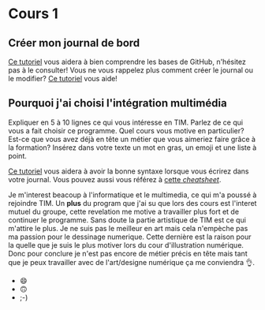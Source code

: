 # Cours 1
## Créer mon journal de bord
[Ce tutoriel](https://guides.github.com/activities/hello-world/) vous aidera à bien comprendre les bases de GitHub, n'hésitez pas à le consulter!
Vous ne vous rappelez plus comment créer le journal ou le modifier? [Ce tutoriel](https://youtu.be/lX3bpuLK_Sg) vous aide! 

## Pourquoi j'ai choisi l'intégration multimédia
Expliquer en 5 à 10 lignes ce qui vous intéresse en TIM. Parlez de ce qui vous a fait choisir ce programme. Quel cours vous motive en particulier? Est-ce que vous avez déjà en tête un métier que vous aimeriez faire grâce à la formation? Insérez dans votre texte un mot en gras, un emoji et une liste à point. 

[Ce tutoriel](https://guides.github.com/features/mastering-markdown/) vous aidera à avoir la bonne syntaxe lorsque vous écrirez dans votre journal. Vous pouvez aussi vous référez à [cette *cheatsheet*](https://github.com/tchapi/markdown-cheatsheet/blob/master/README.md). 

Je m'interest beacoup à l'informatique et le multimedia, ce qui m'a poussé à rejoindre TIM. Un **plus** du program que j'ai su que lors des cours est l'interet mutuel du groupe, cette revelation me motive a travailler plus fort et de continuer le programme. Sans doute la partie artistique de TIM est ce qui m'attire le plus. Je ne suis pas le meilleur en art mais cela n'empèche pas ma passion pour le dessinage numerique. Cette dernière est la raison pour la quelle que je suis le plus motiver lors du cour d'illustration numérique. Donc pour conclure je n'est pas encore de métier précis en tête mais tant que je peux travailler avec de l'art/designe numérique ça me conviendra :ok_hand:.

*  :smile:
*  :upside_down_face:
*  ;-)

